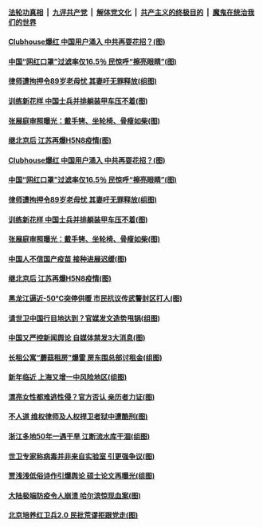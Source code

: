 

####  [法轮功真相](../../../../basic/blob/master/README.md?t=02080531) &nbsp;|&nbsp; [九评共产党](../../../../9ping.md/blob/master/README.md?t=02080531) &nbsp;|&nbsp; [解体党文化](../../../../jtdwh.md/blob/master/README.md?t=02080531)  &nbsp;|&nbsp; [共产主义的终极目的](../../../../gczydzjmd.md/blob/master/README.md?t=02080531) &nbsp;|&nbsp; [魔鬼在统治我们的世界](../../../../mgztzwmdsj.md/blob/master/README.md?t=02080531) 

#### [Clubhouse爆红 中国用户涌入 中共再耍花招？(图)](../pages/p1/961780.md?t=02080531) 

#### [中国“网红口罩”过滤率仅16.5％ 民惊呼“擦亮眼睛”(图)](../pages/p1/961771.md?t=02080531) 

#### [律师遭拘押令89岁老母忧 其妻吁无罪释放(组图)](../pages/p1/961740.md?t=02080531) 

#### [训练新花样 中国士兵并排躺装甲车压不着(图)](../pages/p1/961728.md?t=02080531) 

#### [张展庭审照曝光：戴手铐、坐轮椅、骨瘦如柴(图)](../pages/p1/961708.md?t=02080531) 

#### [继北京后 江苏再爆H5N8疫情(图)](../pages/p1/961703.md?t=02080531) 

#### [Clubhouse爆红 中国用户涌入 中共再耍花招？(图)](../pages/p1/961780.md?t=02080531) 

#### [中国“网红口罩”过滤率仅16.5％ 民惊呼“擦亮眼睛”(图)](../pages/p1/961771.md?t=02080531) 

#### [律师遭拘押令89岁老母忧 其妻吁无罪释放(组图)](../pages/p1/961740.md?t=02080531) 

#### [训练新花样 中国士兵并排躺装甲车压不着(图)](../pages/p1/961728.md?t=02080531) 

#### [张展庭审照曝光：戴手铐、坐轮椅、骨瘦如柴(图)](../pages/p1/961708.md?t=02080531) 

#### [中国人不信国产疫苗 接种进展迟缓(图)](../pages/p1/961713.md?t=02080531) 

#### [继北京后 江苏再爆H5N8疫情(图)](../pages/p1/961703.md?t=02080531) 

#### [黑龙江逼近-50℃突停供暖 市民抗议传武警封区打人(图)](../pages/p1/961692.md?t=02080531) 

#### [请世卫中国行目地达到？官媒发文造势甩锅(组图)](../pages/p1/961600.md?t=02080531) 

#### [中国又严控新闻舆论 自媒体禁发3大消息(图)](../pages/p1/961629.md?t=02080531) 


#### [长租公寓“蘑菇租房”爆雷 房东围总部讨租金(组图)](../pages/p1/961608.md?t=02080531) 

#### [新年临近 上海又增一中风险地区(组图)](../pages/p1/961595.md?t=02080531) 

#### [漂亮女性都难逃性侵？官方否认 亲历者力证(图)](../pages/p1/961549.md?t=02080531) 

#### [不人道 维权律师及人权捍卫者狱中遭酷刑(图)](../pages/p1/961537.md?t=02080531) 

#### [浙江多地50年一遇干旱 江断流水库干涸(组图)](../pages/p1/961535.md?t=02080531) 

#### [世卫专家称病毒并非来自实验室 引更强争议(图)](../pages/p1/961512.md?t=02080531) 

#### [贾浅浅低俗诗作引爆舆论 硕士论文再曝光(组图)](../pages/p1/961495.md?t=02080531) 

#### [大陆极端防疫令人崩溃 哈尔滨惊现血案(图)](../pages/p1/961505.md?t=02080531) 

#### [北京培养红卫兵2.0 民批荒谬拒跟党走(图)](../pages/p1/961447.md?t=02080531) 

